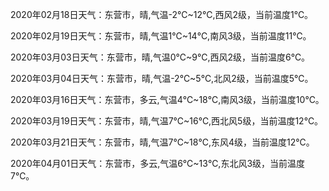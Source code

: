 2020年02月18日天气：东营市，晴,气温-2℃~12℃,西风2级，当前温度1℃。

2020年02月19日天气：东营市，晴,气温1℃~14℃,南风3级，当前温度11℃。

2020年03月03日天气：东营市，晴,气温0℃~9℃,西风2级，当前温度6℃。

2020年03月04日天气：东营市，晴,气温-2℃~5℃,北风2级，当前温度5℃。

2020年03月16日天气：东营市，多云,气温4℃~18℃,南风3级，当前温度10℃。

2020年03月19日天气：东营市，晴,气温7℃~16℃,西北风5级，当前温度12℃。

2020年03月21日天气：东营市，晴,气温7℃~18℃,东风4级，当前温度12℃。

2020年04月01日天气：东营市，多云,气温6℃~13℃,东北风3级，当前温度7℃。
